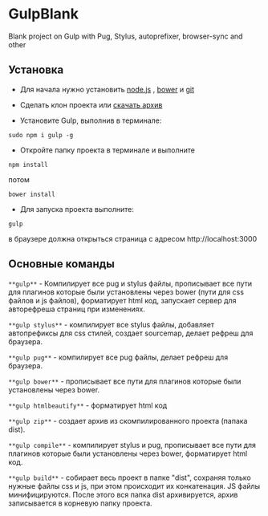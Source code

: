 # GulpBlank
Blank project on Gulp with Pug, Stylus, autoprefixer, browser-sync and other



Установка
-------

- Для начала нужно установить [node.js](https://nodejs.org/en/) ,       [bower](https://bower.io/#install-bower) и       [git](https://git-scm.com/downloads)

- Сделать клон проекта или [скачать архив](https://github.com/pelinoleg/GulpBlank/archive/master.zip) 

- Установите Gulp, выполнив в терминале: 
```
sudo npm i gulp -g
```
- Откройте папку проекта в терминале и выполните

``` 
npm install
```
потом 
``` 
bower install
``` 
- Для запуска проекта выполните:
``` 
gulp
``` 
в браузере должна открыться страница с адресом http://localhost:3000


Основные команды
-------------
```**gulp**``` - Компилирует все pug и  stylus файлы, прописывает все пути для плагинов которые были установлены через bower (пути для css файлов и js файлов), форматирует html код,  запускает сервер для авторефреша страниц при изменениях.

```**gulp stylus**``` - компилирует все stylus файлы, добавляет автопрефиксы для css стилей, создает sourcemap, делает рефреш для браузера.

```**gulp pug**``` - компилирует все pug файлы, делает рефреш для браузера.

```**gulp bower**``` - прописывает все пути для плагинов которые были установлены через bower.

``` **gulp htmlbeautify** ``` - форматирует html код

```**gulp zip**``` - создает архив из скомпилированного проекта (папака dist).

```**gulp compile**``` - компилирует stylus и pug, прописывает все пути для плагинов которые были установлены через bower, форматирует html код.

```**gulp build**``` - собирает весь проект в папке "dist",  сохраняя только нужные файлы css и js, при этом происходит их конкатенация. JS файлы минифицируются. После этого вся папка dist архивируется, архив записывается в корневую папку проекта.